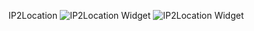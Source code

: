 IP2Location
![](https://tools.ip2location.com/ip2locationbig.png "IP2Location Widget")
![](https://www.ip2location.com/images/ip2location_logo.png "IP2Location Widget")

